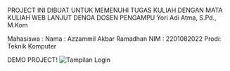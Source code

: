 PROJECT INI DIBUAT UNTUK MEMENUHI TUGAS KULIAH DENGAN MATA KULIAH WEB LANJUT DENGA DOSEN PENGAMPU
Yori Adi Atma, S.Pd., M.Kom

Mahasiswa :
Nama : Azzammil Akbar Ramadhan
NIM  : 2201082022
Prodi: Teknik Komputer

DEMO PROJECT!
![Tampilan Login](https://github.com/AkbarRamadhan18/SI_Rekam_Medis/assets/127366318/f850cdf6-6edb-4b99-b135-a63ddfd3d510)
